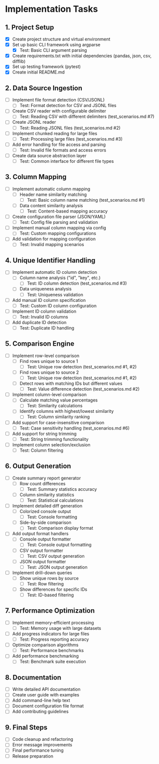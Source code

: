 # Implementation Tasks

## 1. Project Setup
- [x] Create project structure and virtual environment
- [x] Set up basic CLI framework using argparse
  - [x] Test: Basic CLI argument parsing
- [x] Create requirements.txt with initial dependencies (pandas, json, csv, difflib)
- [x] Set up testing framework (pytest)
- [x] Create initial README.md

## 2. Data Source Ingestion
- [ ] Implement file format detection (CSV/JSONL)
  - [ ] Test: Format detection for CSV and JSONL files
- [ ] Create CSV reader with configurable delimiter
  - [ ] Test: Reading CSV with different delimiters (test_scenarios.md #7)
- [ ] Create JSONL reader
  - [ ] Test: Reading JSONL files (test_scenarios.md #2)
- [ ] Implement chunked reading for large files
  - [ ] Test: Processing large files (test_scenarios.md #3)
- [ ] Add error handling for file access and parsing
  - [ ] Test: Invalid file formats and access errors
- [ ] Create data source abstraction layer
  - [ ] Test: Common interface for different file types

## 3. Column Mapping
- [ ] Implement automatic column mapping
  - [ ] Header name similarity matching
    - [ ] Test: Basic column name matching (test_scenarios.md #1)
  - [ ] Data content similarity analysis
    - [ ] Test: Content-based mapping accuracy
- [ ] Create configuration file parser (JSON/YAML)
  - [ ] Test: Config file parsing and validation
- [ ] Implement manual column mapping via config
  - [ ] Test: Custom mapping configurations
- [ ] Add validation for mapping configuration
  - [ ] Test: Invalid mapping scenarios

## 4. Unique Identifier Handling
- [ ] Implement automatic ID column detection
  - [ ] Column name analysis ("id", "key", etc.)
    - [ ] Test: ID column detection (test_scenarios.md #3)
  - [ ] Data uniqueness analysis
    - [ ] Test: Uniqueness validation
- [ ] Add manual ID column specification
  - [ ] Test: Custom ID column configuration
- [ ] Implement ID column validation
  - [ ] Test: Invalid ID columns
- [ ] Add duplicate ID detection
  - [ ] Test: Duplicate ID handling

## 5. Comparison Engine
- [ ] Implement row-level comparison
  - [ ] Find rows unique to source 1
    - [ ] Test: Unique row detection (test_scenarios.md #1, #2)
  - [ ] Find rows unique to source 2
    - [ ] Test: Unique row detection (test_scenarios.md #1, #2)
  - [ ] Detect rows with matching IDs but different values
    - [ ] Test: Value difference detection (test_scenarios.md #2)
- [ ] Implement column-level comparison
  - [ ] Calculate matching value percentages
    - [ ] Test: Similarity calculations
  - [ ] Identify columns with highest/lowest similarity
    - [ ] Test: Column similarity ranking
- [ ] Add support for case-insensitive comparison
  - [ ] Test: Case sensitivity handling (test_scenarios.md #6)
- [ ] Add support for string trimming
  - [ ] Test: String trimming functionality
- [ ] Implement column selection/exclusion
  - [ ] Test: Column filtering

## 6. Output Generation
- [ ] Create summary report generator
  - [ ] Row count differences
    - [ ] Test: Summary statistics accuracy
  - [ ] Column similarity statistics
    - [ ] Test: Statistical calculations
- [ ] Implement detailed diff generation
  - [ ] Colorized console output
    - [ ] Test: Console formatting
  - [ ] Side-by-side comparison
    - [ ] Test: Comparison display format
- [ ] Add output format handlers
  - [ ] Console output formatter
    - [ ] Test: Console output formatting
  - [ ] CSV output formatter
    - [ ] Test: CSV output generation
  - [ ] JSON output formatter
    - [ ] Test: JSON output generation
- [ ] Implement drill-down queries
  - [ ] Show unique rows by source
    - [ ] Test: Row filtering
  - [ ] Show differences for specific IDs
    - [ ] Test: ID-based filtering

## 7. Performance Optimization
- [ ] Implement memory-efficient processing
  - [ ] Test: Memory usage with large datasets
- [ ] Add progress indicators for large files
  - [ ] Test: Progress reporting accuracy
- [ ] Optimize comparison algorithms
  - [ ] Test: Performance benchmarks
- [ ] Add performance benchmarking
  - [ ] Test: Benchmark suite execution

## 8. Documentation
- [ ] Write detailed API documentation
- [ ] Create user guide with examples
- [ ] Add command-line help text
- [ ] Document configuration file format
- [ ] Add contributing guidelines

## 9. Final Steps
- [ ] Code cleanup and refactoring
- [ ] Error message improvements
- [ ] Final performance tuning
- [ ] Release preparation
